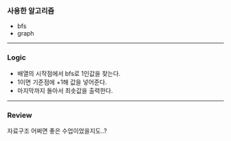 ### 사용한 알고리즘
* bfs
* graph
_____________________________________________________
### Logic
* 배열의 시작점에서 bfs로 1인값을 찾는다.
* 1이면 기준점에 +1해 값을 넣어준다.
* 마지막까지 돌아서 최솟값을 출력한다.
_____________________________________________________
### Review
자료구조 어쩌면 좋은 수업이었을지도..?
